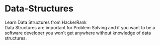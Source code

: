 # Data-Structures
Learn Data Structures from HackerRank\
Data Structures are important for Problem Solving and if you want to be a software developer you won't get anywhere without knowledge of data structures.
